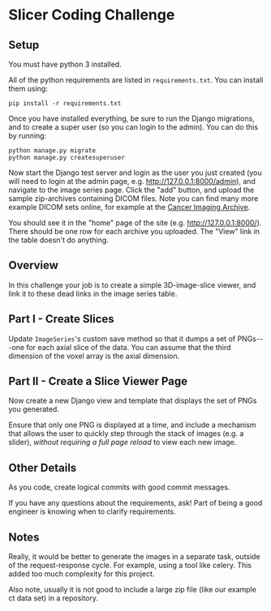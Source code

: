 # Slicer Coding Challenge

## Setup

You must have python 3 installed.

All of the python requirements are listed in `requirements.txt`.  You can install them using:

    pip install -r requirements.txt

Once you have installed everything, be sure to run the Django migrations, and
to create a super user (so you can login to the admin).  You can do this by running:

    python manage.py migrate
    python manage.py createsuperuser

Now start the Django test server and login as the user you just created (you
will need to login at the admin page, e.g. http://127.0.0.1:8000/admin), and
navigate to the image series page.  Click the "add" button, and upload the
sample zip-archives containing DICOM files.  Note you can find many more
example DICOM sets online, for example at the [Cancer Imaging Archive](http://www.cancerimagingarchive.net).

You should see it in the "home" page of the site (e.g. http://127.0.0.1:8000/).  There
should be one row for each archive you uploaded.  The "View" link in the table
doesn't do anything.

## Overview

In this challenge your job is to create a simple 3D-image-slice viewer, and
link it to these dead links in the image series table.

## Part I - Create Slices

Update `ImageSeries`'s custom save method so that it dumps a set of PNGs---one
for each axial slice of the data.  You can assume that the third dimension of
the voxel array is the axial dimension.

## Part II - Create a Slice Viewer Page

Now create a new Django view and template that displays the set of PNGs you generated.

Ensure that only one PNG is displayed at a time, and include a mechanism that
allows the user to quickly step through the stack of images (e.g. a slider),
*without requiring a full page reload* to view each new image.

## Other Details

As you code, create logical commits with good commit messages.

If you have any questions about the requirements, ask!  Part of being a good
engineer is knowing when to clarify requirements.

## Notes

Really, it would be better to generate the images in a separate task, outside
of the request-response cycle.  For example, using a tool like celery.  This
added too much complexity for this project.

Also note, usually it is not good to include a large zip file (like our
example ct data set) in a repository.
